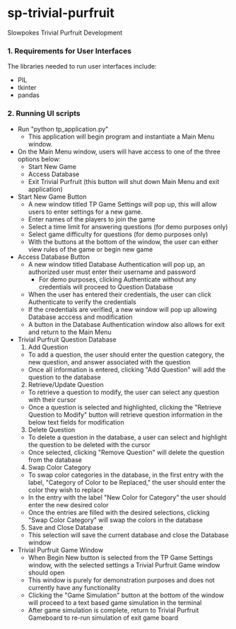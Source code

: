 # sp-trivial-purfruit
Slowpokes Trivial Purfruit Development

### 1. Requirements for User Interfaces

The libraries needed to run user interfaces include:
- PIL
- tkinter
- pandas

### 2. Running UI scripts

- Run "python tp_application.py"
  - This application will begin program and instantiate a Main Menu window.
- On the Main Menu window, users will have access to one of the three options below:
  - Start New Game
  - Access Database
  - Exit Trivial Purfruit (this button will shut down Main Menu and exit application)
- Start New Game Button
  - A new window titled TP Game Settings will pop up, this will allow users to enter settings for a new game.
  - Enter names of the players to join the game
  - Select a time limit for answering questions (for demo purposes only)
  - Select game difficulty for questions (for demo purposes only)
  - With the buttons at the bottom of the window, the user can either view rules of the game or begin new game
- Access Database Button
  - A new window titled Database Authentication will pop up, an authorized user must enter their username and password
    - For demo purposes, clicking Authenticate without any credentials will proceed to Question Database
  - When the user has entered their credentials, the user can click Authenticate to verify the credentials
  - If the credentials are verified, a new window will pop up allowing Database acccess and modification
  - A button in the Database Authentication window also allows for exit and return to the Main Menu
- Trivial Purfruit Question Database
  1. Add Question
    - To add a question, the user should enter the question category, the new question, and answer associated with the question
    - Once all information is entered, clicking "Add Question" will add the question to the database
  2. Retrieve/Update Question
    - To retrieve a question to modify, the user can select any question with their cursor
    - Once a question is selected and highlighted, clicking the "Retrieve Question to Modify" button will retrieve question information in the below text fields for modification
  3. Delete Question
    - To delete a question in the database, a user can select and highlight the question to be deleted with the cursor
    - Once selected, clicking "Remove Question" will delete the question from the database
  4. Swap Color Category
    - To swap color categories in the database, in the first entry with the label, "Category of Color to be Replaced," the user should enter the color they wish to replace
    - In the entry with the label "New Color for Category" the user should enter the new desired color
    - Once the entries are filled with the desired selections, clicking "Swap Color Category" will swap the colors in the database
  5. Save and Close Database
    - This selection will save the current database and close the Database window
- Trivial Purfruit Game Window
  - When Begin New button is selected from the TP Game Settings window, with the selected settings a Trivial Purfruit Game window should open
  - This window is purely for demonstration purposes and does not currently have any functionality
  - Clicking the "Game Simulation" button at the bottom of the window will proceed to a text based game simulation in the terminal
  - After game simulation is complete, return to Trivial Purfruit Gameboard to re-run simulation of exit game board
